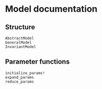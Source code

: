 # Model documentation

## Structure
```@docs
AbstractModel
GeneralModel
InvariantModel
```

## Parameter functions
```@docs
initialize_params!
expand_params
reduce_params
```